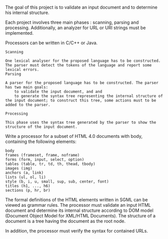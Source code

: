 The goal of this project is to validate an input document and to determine his internal structure.

Each project involves three main phases : scanning, parsing and processing. Additionally, an analyzer for URL or URI strings must be implemented.

Processors can be written in C/C++ or Java.

    Scanning

    One lexical analyser for the proposed language has to be constructed. The parser must detect the tokens of the language and report some lexical errors.
    Parsing

    A parser for the proposed language has to be constructed. The parser has two main goals:
        to validate the input document, and and
        to generate the syntax tree representing the internal structure of the input document; to construct this tree, some actions must to be added to the parser.

    Processing

    This phase uses the syntax tree generated by the parser to show the structure of the input document.

Write a processor for a subset of HTML 4.0 documents with body, containing the following elements:

    body
    frames (frameset, frame, noframe)
    forms (form, input, select, option)
    tables (table, tr, td, th, thead, tbody)
    images (img)
    anchors (a, link)
    lists (ul, ol, li)
    style (b, i, u, small, sup, sub, center, font)
    titles (h1, ..., h6)
    sections (p, hr, br)

The formal definitions of the HTML elements written in SGML can be viewed as grammar rules. The processor must validate an input HTML document and determine its internal structure according to DOM model (Document Object Model for XML/HTML Documents). The structure of a document is a tree having the document as the root node.

In addition, the processor must verify the syntax for contained URLs.